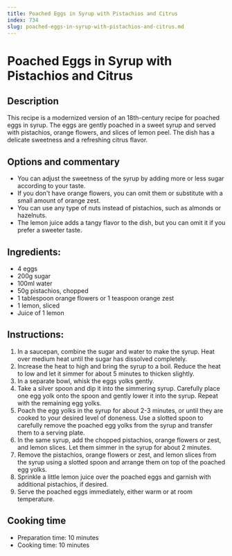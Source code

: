 ```yaml
---
title: Poached Eggs in Syrup with Pistachios and Citrus
index: 734
slug: poached-eggs-in-syrup-with-pistachios-and-citrus.md
---
```


# Poached Eggs in Syrup with Pistachios and Citrus

## Description
This recipe is a modernized version of an 18th-century recipe for poached eggs in syrup. The eggs are gently poached in a sweet syrup and served with pistachios, orange flowers, and slices of lemon peel. The dish has a delicate sweetness and a refreshing citrus flavor.

## Options and commentary
- You can adjust the sweetness of the syrup by adding more or less sugar according to your taste.
- If you don't have orange flowers, you can omit them or substitute with a small amount of orange zest.
- You can use any type of nuts instead of pistachios, such as almonds or hazelnuts.
- The lemon juice adds a tangy flavor to the dish, but you can omit it if you prefer a sweeter taste.

## Ingredients:
- 4 eggs
- 200g sugar
- 100ml water
- 50g pistachios, chopped
- 1 tablespoon orange flowers or 1 teaspoon orange zest
- 1 lemon, sliced
- Juice of 1 lemon

## Instructions:
1. In a saucepan, combine the sugar and water to make the syrup. Heat over medium heat until the sugar has dissolved completely.
2. Increase the heat to high and bring the syrup to a boil. Reduce the heat to low and let it simmer for about 5 minutes to thicken slightly.
3. In a separate bowl, whisk the eggs yolks gently.
4. Take a silver spoon and dip it into the simmering syrup. Carefully place one egg yolk onto the spoon and gently lower it into the syrup. Repeat with the remaining egg yolks.
5. Poach the egg yolks in the syrup for about 2-3 minutes, or until they are cooked to your desired level of doneness. Use a slotted spoon to carefully remove the poached egg yolks from the syrup and transfer them to a serving plate.
6. In the same syrup, add the chopped pistachios, orange flowers or zest, and lemon slices. Let them simmer in the syrup for about 2 minutes.
7. Remove the pistachios, orange flowers or zest, and lemon slices from the syrup using a slotted spoon and arrange them on top of the poached egg yolks.
8. Sprinkle a little lemon juice over the poached eggs and garnish with additional pistachios, if desired.
9. Serve the poached eggs immediately, either warm or at room temperature.

## Cooking time
- Preparation time: 10 minutes
- Cooking time: 10 minutes
